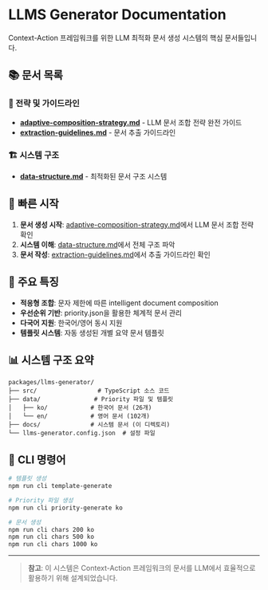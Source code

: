 # LLMS Generator Documentation

Context-Action 프레임워크를 위한 LLM 최적화 문서 생성 시스템의 핵심 문서들입니다.

## 📚 문서 목록

### 🎯 전략 및 가이드라인
- **[adaptive-composition-strategy.md](./adaptive-composition-strategy.md)** - LLM 문서 조합 전략 완전 가이드
- **[extraction-guidelines.md](./extraction-guidelines.md)** - 문서 추출 가이드라인

### 🏗️ 시스템 구조
- **[data-structure.md](./data-structure.md)** - 최적화된 문서 구조 시스템

## 🚀 빠른 시작

1. **문서 생성 시작**: [adaptive-composition-strategy.md](./adaptive-composition-strategy.md)에서 LLM 문서 조합 전략 확인
2. **시스템 이해**: [data-structure.md](./data-structure.md)에서 전체 구조 파악
3. **문서 작성**: [extraction-guidelines.md](./extraction-guidelines.md)에서 추출 가이드라인 확인

## 🎯 주요 특징

- **적응형 조합**: 문자 제한에 따른 intelligent document composition
- **우선순위 기반**: priority.json을 활용한 체계적 문서 관리
- **다국어 지원**: 한국어/영어 동시 지원
- **템플릿 시스템**: 자동 생성된 개별 요약 문서 템플릿

## 📊 시스템 구조 요약

```
packages/llms-generator/
├── src/                 # TypeScript 소스 코드
├── data/               # Priority 파일 및 템플릿
│   ├── ko/            # 한국어 문서 (26개)
│   └── en/            # 영어 문서 (102개)
├── docs/              # 시스템 문서 (이 디렉토리)
└── llms-generator.config.json  # 설정 파일
```

## 🔧 CLI 명령어

```bash
# 템플릿 생성
npm run cli template-generate

# Priority 파일 생성
npm run cli priority-generate ko

# 문서 생성
npm run cli chars 200 ko
npm run cli chars 500 ko  
npm run cli chars 1000 ko
```

---

> **참고**: 이 시스템은 Context-Action 프레임워크의 문서를 LLM에서 효율적으로 활용하기 위해 설계되었습니다.